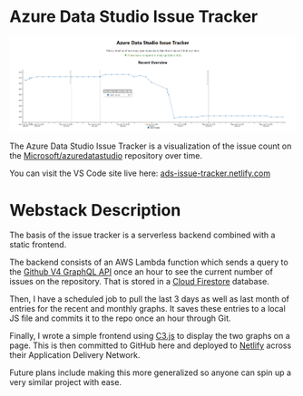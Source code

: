 # Azure Data Studio Issue Tracker

![Issue Tracker Screenshot](images/issueTrackerPreview.png)

The Azure Data Studio Issue Tracker is a visualization of the issue count on the [Microsoft/azuredatastudio](https://github.com/microsoft/azuredatastudio) repository over time.

You can visit the VS Code site live here: [ads-issue-tracker.netlify.com](https://vscode-issue-tracker.netlify.com/)

# Webstack Description

The basis of the issue tracker is a serverless backend combined with a static frontend.

The backend consists of an AWS Lambda function which sends a query to the [Github V4 GraphQL API](https://developer.github.com/v4/) once an hour to see the current number of issues on the repository. That is stored in a [Cloud Firestore](https://firebase.google.com/docs/firestore/) database.

Then, I have a scheduled job to pull the last 3 days as well as last month of entries for the recent and monthly graphs. It saves these entries to a local JS file and commits it to the repo once an hour through Git.

Finally, I wrote a simple frontend using [C3.js](https://c3js.org/) to display the two graphs on a page. This is then committed to GitHub here and deployed to [Netlify](https://www.netlify.com/) across their Application Delivery Network.

Future plans include making this more generalized so anyone can spin up a very similar project with ease.
